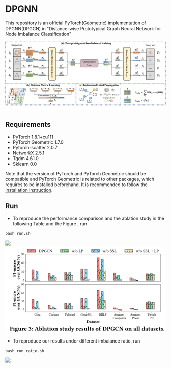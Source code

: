 # DPGNN
This repository is an official PyTorch(Geometric) implementation of DPGNN(DPGCN) in "Distance-wise Prototypical Graph Neural Network for Node Imbalance Classification"

![](./image/Framework.png)


## Requirements
* PyTorch 1.8.1+cu111
* PyTorch Geometric 1.7.0
* Pytorch-scatter 2.0.7
* NetworkX 2.5.1
* Tqdm 4.61.0
* Sklearn 0.0

Note that the version of PyTorch and PyTorch Geometric should be compatible and PyTorch Geometric is related to other packages, which requires to be installed beforehand. It is recommended to follow the [installation instruction](https://pytorch-geometric.readthedocs.io/en/latest/notes/installation.html#).

## Run
* To reproduce the performance comparison and the ablation study in the following Table and the Figure , run
```linux
bash run.sh
```
![](./image/table1.png)
![](./image/ablation.png)


* To reproduce our results under different imbalance ratio, run
```linux
bash run_ratio.sh
```
![](./image/ratio1.png)
